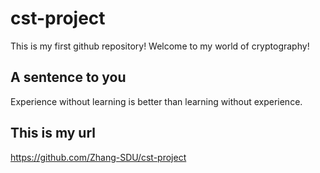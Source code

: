 # cst-project
This is my first github repository!
Welcome to my world of cryptography!

## A sentence to you
Experience without learning is better than learning without experience.

## This is my url
https://github.com/Zhang-SDU/cst-project

